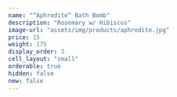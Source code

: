 ```yaml
---
name: "“Aphrodite” Bath Bomb"
description: "Rosemary w/ Hibiscus"
image-url: "assets/img/products/aphrodite.jpg"
price: 15
weight: 175
display_order: 3
cell_layout: "small"
orderable: true
hidden: false
new: false
---
```

